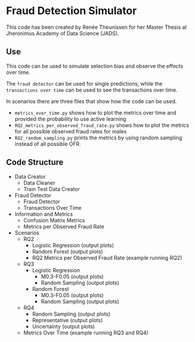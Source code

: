 # Fraud Detection Simulator
This code has been created by Renée Theunissen for her Master Thesis at Jheronimus Academy of Data Science (JADS).

## Use
This code can be used to simulate selection bias and observe the effects over time. 

The `fraud detector` can be used for single predictions, while the `transactions over time` can be used to see the 
transactions over time.

In scenarios there are three files that show how the code can be used.
- `metrics_over_time.py` shows how to plot the metrics over time and provided the probability to use active learning
- `RQ2_metrics_per_observed_fraud_rate.py` shows how to plot the metrics for all possible observed fraud rates for males
- `RQ2_random_sampling.py` prints the metrics by using random sampling instead of all possible OFR.

## Code Structure
- Data Creator
  - Data Cleaner
  - Train Test Data Creator
- Fraud Detector
  - Fraud Detector
  - Transactions Over Time
- Information and Metrics
  - Confusion Matrix Metrics
  - Metrics per Observed Fraud Rate
- Scenarios
  - RQ2
    - Logistic Regression (output plots)
    - Random Forest (output plots)
    - RQ2 Metrics per Observed Fraud Rate (example running RQ2)
  - RQ3
    - Logistic Regression
      - M0.3-F0.05 (output plots)
      - Random Sampling (output plots)
    - Random Forest
      - M0.3-F0.05 (output plots)
      - Random Sampling (output plots)
  - RQ4
    - Random Sampling (output plots)
    - Representative (output plots)
    - Uncertainty (output plots)
  - Metrics Over Time (example running RQ3 and RQ4)